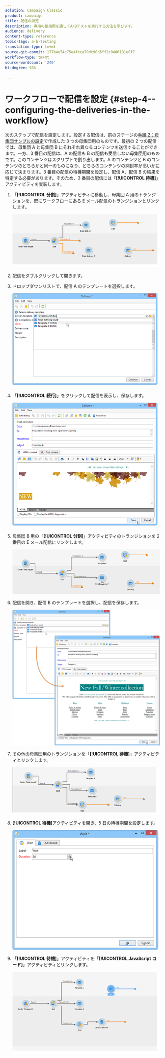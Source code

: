 ```yaml
---
solution: Campaign Classic
product: campaign
title: 配信の設定
description: 専用の使用例を通してA/Bテストを実行する方法を学びます。
audience: delivery
content-type: reference
topic-tags: a-b-testing
translation-type: tm+mt
source-git-commit: 177b4e74c75e4fcca70dc90b5ff2c0406181e0f7
workflow-type: tm+mt
source-wordcount: '240'
ht-degree: 93%

---
```



# ワークフローで配信を設定 {#step-4--configuring-the-deliveries-in-the-workflow}

次のステップで配信を設定します。設定する配信は、前のステージの[手順 2：母集団サンプルの設定](#step-2--configuring-population-samples)で作成した 3 つの母集団用のものです。最初の 2 つの配信では、母集団 A と母集団 B にそれぞれ異なるコンテンツを送信することができます。一方、3 番目の配信は、A の配信も B の配信も受信しない母集団用のものです。このコンテンツはスクリプトで割り出します。A のコンテンツと B のコンテンツのどちらかと同一のものになり、どちらのコンテンツの開封率が高いかに応じて決まります。3 番目の配信の待機期間を設定し、配信 A、配信 B の結果を特定する必要があります。そのため、3 番目の配信には「**[!UICONTROL 待機]**」アクティビティを実装します。

1. 「**[!UICONTROL 分割]**」アクティビティに移動し、母集団 A 用のトランジションを、既にワークフローにある E メール配信のトランジションとリンクします。

   ![](assets/use_case_abtesting_createdeliveries_001.png)

1. 配信をダブルクリックして開きます。
1. ドロップダウンリストで、配信 A のテンプレートを選択します。

   ![](assets/use_case_abtesting_createdeliveries_003.png)

1. 「**[!UICONTROL 続行]**」をクリックして配信を表示し、保存します。

   ![](assets/use_case_abtesting_createdeliveries_002.png)

1. 母集団 B 用の「**[!UICONTROL 分割]**」アクティビティのトランジションを 2 番目の E メール配信にリンクします。

   ![](assets/use_case_abtesting_createdeliveries_004.png)

1. 配信を開き、配信 B のテンプレートを選択し、配信を保存します。

   ![](assets/use_case_abtesting_createdeliveries_005.png)

1. その他の母集団用のトランジションを「**[!UICONTROL 待機]**」アクティビティとリンクします。

   ![](assets/use_case_abtesting_createdeliveries_006.png)

1. **[!UICONTROL 待機]**&#x200B;アクティビティを開き、5 日の待機期間を設定します。

   ![](assets/use_case_abtesting_createdeliveries_007.png)

1. 「**[!UICONTROL 待機]**」アクティビティを「**[!UICONTROL JavaScript コード]**」アクティビティとリンクします。

   ![](assets/use_case_abtesting_createdeliveries_008.png)
